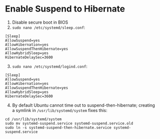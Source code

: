 # Enable Suspend to Hibernate

1. Disable secure boot in BIOS
2. `sudo nano /etc/systemd/sleep.conf`: 

```
[Sleep]
AllowSuspend=yes
AllowHibernation=yes
AllowSuspendThenHibernate=yes
AllowHybridSleep=yes
HibernateDelaySec=3600
```
3. `sudo nano /etc/systemd/logind.conf`:

```
[Sleep]
AllowSuspend=yes
AllowHibernation=yes
AllowSuspendThenHibernate=yes
AllowHybridSleep=yes
HibernateDelaySec=3600
```

4. By default Ubuntu cannot time out to suspend-then-hibernate; creating a symlink in `/usr/lib/systemd/system` fixes this:

```
cd /usr/lib/systemd/system
sudo mv systemd-suspend.service systemd-suspend.service.old
sudo ln -s systemd-suspend-then-hibernate.service systemd-suspend.service
```
